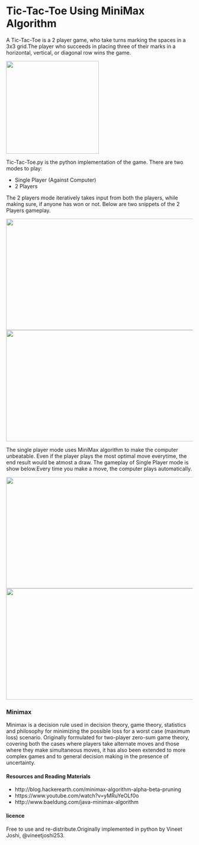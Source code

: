 # Tic-Tac-Toe Using MiniMax Algorithm
A Tic-Tac-Toe is a 2 player game, who take turns marking the spaces in a 3x3 grid.The player who succeeds in placing three of their marks in a horizontal, vertical, or diagonal row wins the game.

<img align="center" width="250" height="250" src="http://i1079.photobucket.com/albums/w508/vineetjoshi253/2000px-Tic_tac_toe.svg_zps3arf8wkq.png">

Tic-Tac-Toe.py is the python implementation of the game. 
There are two modes to play:
<ul>
 <li>Single Player (Against Computer)</li>
 <li>2 Players</li>
</ul>

The 2 players mode iteratively takes input from both the players, while making sure, if anyone has won or not. Below are two snippets of the 2 Players gameplay. 

<img align="center" width="700" height="300" src="http://i1079.photobucket.com/albums/w508/vineetjoshi253/4_zpspvuohswh.png">

<img align="center" width="700" height="300" src="http://i1079.photobucket.com/albums/w508/vineetjoshi253/5_zps9cwajtnw.png">

The single player mode uses MiniMax algorithm to make the computer unbeatable. Even if the player plays the most optimal move everytime, the end result would be atmost a draw. 
The gameplay of Single Player mode is show below.Every time you make a move, the computer plays automatically. 

<img align="center" width="700" height="300" src="http://i1079.photobucket.com/albums/w508/vineetjoshi253/2_zpsffqrzutk.png">
<img align="center" width="700" height="300" src="http://i1079.photobucket.com/albums/w508/vineetjoshi253/5_zpsoxts2noj.png">

</hr>

<h3>Minimax</h3>
Minimax is a decision rule used in decision theory, game theory, statistics and philosophy for minimizing the possible loss for a worst case (maximum loss) scenario. Originally formulated for two-player zero-sum game theory, covering both the cases where players take alternate moves and those where they make simultaneous moves, it has also been extended to more complex games and to general decision making in the presence of uncertainty.

<h4>Resources and Reading Materials</h4>
<ul>
  <li>http://blog.hackerearth.com/minimax-algorithm-alpha-beta-pruning</li>
  <li>https://www.youtube.com/watch?v=yMRuYeOLf0o</li>
  <li>http://www.baeldung.com/java-minimax-algorithm</li>
 </ul>

<h4>licence</h4>
Free to use and re-distribute.Originally implemented in python by Vineet Joshi, @vineetjoshi253.
